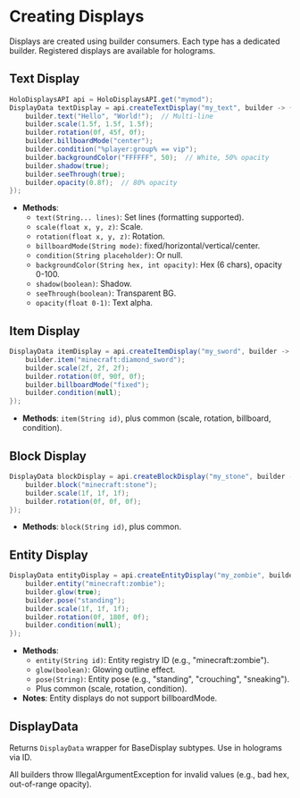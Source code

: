 # Creating Displays

Displays are created using builder consumers. Each type has a dedicated builder. Registered displays are available for holograms.

## Text Display

```java
HoloDisplaysAPI api = HoloDisplaysAPI.get("mymod");
DisplayData textDisplay = api.createTextDisplay("my_text", builder -> {
    builder.text("Hello", "World!");  // Multi-line
    builder.scale(1.5f, 1.5f, 1.5f);
    builder.rotation(0f, 45f, 0f);
    builder.billboardMode("center");
    builder.condition("%player:group% == vip");
    builder.backgroundColor("FFFFFF", 50);  // White, 50% opacity
    builder.shadow(true);
    builder.seeThrough(true);
    builder.opacity(0.8f);  // 80% opacity
});
```

* **Methods**:
  * `text(String... lines)`: Set lines (formatting supported).
  * `scale(float x, y, z)`: Scale.
  * `rotation(float x, y, z)`: Rotation.
  * `billboardMode(String mode)`: fixed/horizontal/vertical/center.
  * `condition(String placeholder)`: Or null.
  * `backgroundColor(String hex, int opacity)`: Hex (6 chars), opacity 0-100.
  * `shadow(boolean)`: Shadow.
  * `seeThrough(boolean)`: Transparent BG.
  * `opacity(float 0-1)`: Text alpha.

## Item Display

```java
DisplayData itemDisplay = api.createItemDisplay("my_sword", builder -> {
    builder.item("minecraft:diamond_sword");
    builder.scale(2f, 2f, 2f);
    builder.rotation(0f, 90f, 0f);
    builder.billboardMode("fixed");
    builder.condition(null);
});
```

* **Methods**: `item(String id)`, plus common (scale, rotation, billboard, condition).

## Block Display

```java
DisplayData blockDisplay = api.createBlockDisplay("my_stone", builder -> {
    builder.block("minecraft:stone");
    builder.scale(1f, 1f, 1f);
    builder.rotation(0f, 0f, 0f);
});
```

* **Methods**: `block(String id)`, plus common.

## Entity Display

```java
DisplayData entityDisplay = api.createEntityDisplay("my_zombie", builder -> {
    builder.entity("minecraft:zombie");
    builder.glow(true);
    builder.pose("standing");
    builder.scale(1f, 1f, 1f);
    builder.rotation(0f, 180f, 0f);
    builder.condition(null);
});
```

* **Methods**:
  * `entity(String id)`: Entity registry ID (e.g., "minecraft:zombie").
  * `glow(boolean)`: Glowing outline effect.
  * `pose(String)`: Entity pose (e.g., "standing", "crouching", "sneaking").
  * Plus common (scale, rotation, condition).
* **Notes**: Entity displays do not support billboardMode.

## DisplayData

Returns `DisplayData` wrapper for BaseDisplay subtypes. Use in holograms via ID.

All builders throw IllegalArgumentException for invalid values (e.g., bad hex, out-of-range opacity).
